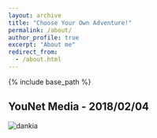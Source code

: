 ```yaml
---
layout: archive
title: "Choose Your Own Adventure!"
permalink: /about/
author_profile: true
excerpt: "About me"
redirect_from: 
  - /about.html
---
```


{% include base_path %}

YouNet Media - 2018/02/04
---
![dankia](https://instagram.fsgn2-2.fna.fbcdn.net/vp/9052b3fd5ed8822328cc026a151c2c07/5CBC345E/t51.2885-15/sh0.08/e35/s640x640/33146548_639870113072190_6502577814674341888_n.jpg?_nc_ht=instagram.fsgn2-2.fna.fbcdn.net)

